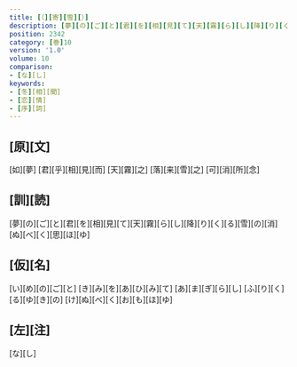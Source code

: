 ```yaml
---
title: [（][寄][雪][）]
description: [夢][の][ご][と][君][を][相][見][て][天][霧][ら][し][降][り][く][る][雪][の][消][ぬ][べ][く][思][ほ][ゆ]
position: 2342
category: [巻]10
version: '1.0'
volume: 10
comparison:
- [な][し]
keywords:
- [冬][相][聞]
- [恋][情]
- [序][詞]
---
```


## [原][文]

[如][夢] [君][乎][相][見][而] [天][霧][之] [落][来][雪][之] [可][消][所][念]

## [訓][読]

[夢][の][ご][と][君][を][相][見][て][天][霧][ら][し][降][り][く][る][雪][の][消][ぬ][べ][く][思][ほ][ゆ]

## [仮][名]

[い][め][の][ご][と] [き][み][を][あ][ひ][み][て] [あ][ま][ぎ][ら][し] [ふ][り][く][る][ゆ][き][の] [け][ぬ][べ][く][お][も][ほ][ゆ]

## [左][注]

[な][し]
